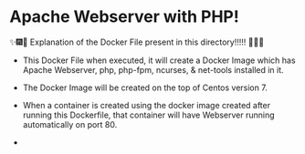 # Apache Webserver with PHP!

:sparkles::fireworks::tada: Explanation of the Docker File present in this directory!!!!! :tada::fireworks::sparkles:

* This Docker File when executed, it will create a Docker Image which has Apache Webserver, php, php-fpm, ncurses, & net-tools installed in it.

* The Docker Image will be created on the top of Centos version 7.

* When a container is created using the docker image created after running this Dockerfile, that container will have Webserver running automatically on port 80.

* 
